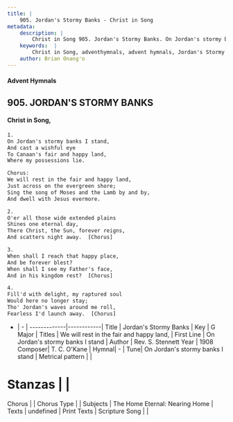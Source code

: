 ```yaml
---
title: |
    905. Jordan's Stormy Banks - Christ in Song
metadata:
    description: |
        Christ in Song 905. Jordan's Stormy Banks. On Jordan's stormy banks I stand, And cast a wishful eye To Canaan's fair and happy land, Where my possessions lie. Chorus: We will rest in the fair and happy land, Just across on the evergreen shore; Sing the song of Moses and the Lamb by and by, And dwell with Jesus evermore.
    keywords:  |
        Christ in Song, adventhymnals, advent hymnals, Jordan's Stormy Banks, On Jordan's stormy banks I stand. We will rest in the fair and happy land,
    author: Brian Onang'o
---
```


#### Advent Hymnals
## 905. JORDAN'S STORMY BANKS
####  Christ in Song,

```txt
1.
On Jordan's stormy banks I stand,
And cast a wishful eye
To Canaan's fair and happy land,
Where my possessions lie.

Chorus:
We will rest in the fair and happy land,
Just across on the evergreen shore;
Sing the song of Moses and the Lamb by and by,
And dwell with Jesus evermore.

2.
O'er all those wide extended plains
Shines one eternal day,
There Christ, the Sun, forever reigns,
And scatters night away.  [Chorus]

3.
When shall I reach that happy place,
And be forever blest?
When shall I see my Father's face,
And in his kingdom rest?  [Chorus]

4.
Fill'd with delight, my raptured soul
Would here no longer stay;
Tho' Jordan's waves around me roll,
Fearless I'd launch away.  [Chorus]

```

- |   -  |
-------------|------------|
Title | Jordan's Stormy Banks |
Key | G Major |
Titles | We will rest in the fair and happy land, |
First Line | On Jordan's stormy banks I stand |
Author | Rev. S. Stennett
Year | 1908
Composer| T. C. O'Kane |
Hymnal|  - |
Tune| On Jordan's stormy banks I stand |
Metrical pattern | |
# Stanzas |  |
Chorus |  |
Chorus Type |  |
Subjects | The Home Eternal: Nearing Home |
Texts | undefined |
Print Texts | 
Scripture Song |  |
    
